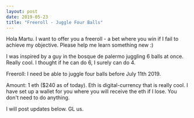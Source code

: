 ```yaml
---
layout: post
date: 2019-05-23
title: "Freeroll - Juggle Four Balls"
---
```


Hola Martu.
I want to offer you a freeroll - a bet where you win if I fail to achieve my objective.
Please help me learn something new :)

I was inspired by a guy in the bosque de palermo juggling 6 balls at once. Really cool. I thought if he can do 6, I surely can do 4.

Freeroll: I need be able to juggle four balls before July 11th 2019.

Amount: 1 eth ($240 as of today).
Eth is digital-currency that is really cool.
I have set up a wallet for you where you will receive the eth if I lose. You don't need to do anything.

I will post updates below. GL us.  
